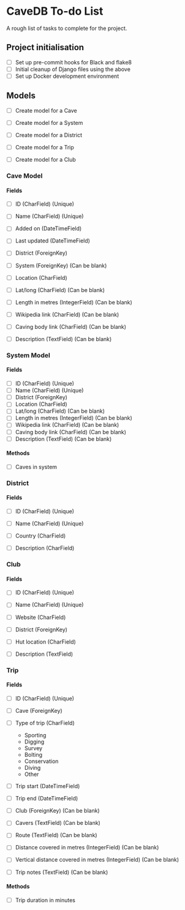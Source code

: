 # CaveDB To-do List
A rough list of tasks to complete for the project.

## Project initialisation
- [ ] Set up pre-commit hooks for Black and flake8
- [ ] Initial cleanup of Django files using the above
- [ ] Set up Docker development environment

## Models
- [ ] Create model for a Cave
- [ ] Create model for a System
- [ ] Create model for a District
- [ ] Create model for a Trip
- [ ] Create model for a Club


### Cave Model
#### Fields
- [ ] ID (CharField) (Unique)
- [ ] Name (CharField) (Unique)
- [ ] Added on (DateTimeField)
- [ ] Last updated (DateTimeField)
- [ ] District (ForeignKey) 
- [ ] System (ForeignKey) (Can be blank)
- [ ] Location (CharField)
- [ ] Lat/long (CharField) (Can be blank)
- [ ] Length in metres (IntegerField) (Can be blank)
- [ ] Wikipedia link (CharField) (Can be blank)
- [ ] Caving body link (CharField) (Can be blank)
- [ ] Description (TextField) (Can be blank)


### System Model
#### Fields
- [ ] ID (CharField) (Unique)
- [ ] Name (CharField) (Unique)
- [ ] District (ForeignKey)
- [ ] Location (CharField)
- [ ] Lat/long (CharField) (Can be blank)
- [ ] Length in metres (IntegerField) (Can be blank)
- [ ] Wikipedia link (CharField) (Can be blank)
- [ ] Caving body link (CharField) (Can be blank)
- [ ] Description (TextField) (Can be blank)

#### Methods
- [ ] Caves in system


### District
#### Fields
- [ ] ID (CharField) (Unique)
- [ ] Name (CharField) (Unique)
- [ ] Country (CharField)
- [ ] Description (CharField)


### Club
#### Fields
- [ ] ID (CharField) (Unique)
- [ ] Name (CharField) (Unique)
- [ ] Website (CharField)
- [ ] District (ForeignKey)
- [ ] Hut location (CharField)
- [ ] Description (TextField)


### Trip
#### Fields
- [ ] ID (CharField) (Unique)
- [ ] Cave (ForeignKey)
- [ ] Type of trip (CharField)
    - Sporting
    - Digging
    - Survey
    - Bolting
    - Conservation
    - Diving
    - Other

- [ ] Trip start (DateTimeField)
- [ ] Trip end (DateTimeField)
- [ ] Club (ForeignKey) (Can be blank)
- [ ] Cavers (TextField) (Can be blank)
- [ ] Route (TextField) (Can be blank)
- [ ] Distance covered in metres (IntegerField) (Can be blank)
- [ ] Vertical distance covered in metres (IntegerField) (Can be blank)
- [ ] Trip notes (TextField) (Can be blank)

#### Methods
- [ ] Trip duration in minutes
